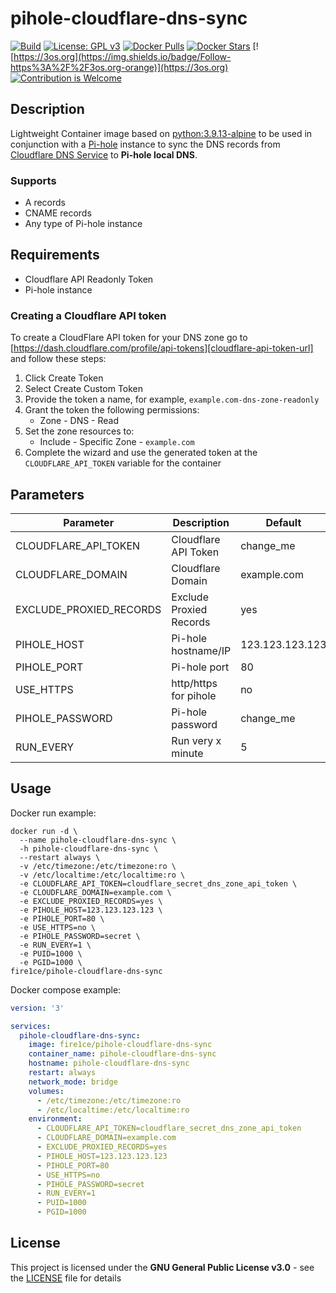 # pihole-cloudflare-dns-sync

[![Build](https://github.com/fire1ce/pihole-cloudflare-dns-sync/actions/workflows/ci.yml/badge.svg)](https://github.com/fire1ce/pihole-cloudflare-dns-sync/actions/workflows/ci.yml) [![License: GPL v3](https://img.shields.io/badge/License-GPLv3-blue.svg)](https://www.gnu.org/licenses/gpl-3.0) [![Docker Pulls](https://img.shields.io/docker/pulls/fire1ce/pihole-cloudflare-dns-sync.svg)](https://hub.docker.com/r/fire1ce/pihole-cloudflare-dns-sync) [![Docker Stars](https://img.shields.io/docker/stars/fire1ce/pihole-cloudflare-dns-sync.svg)](https://hub.docker.com/r/fire1ce/pihole-cloudflare-dns-sync) [![https://3os.org](https://img.shields.io/badge/Follow-https%3A%2F%2F3os.org-orange)](https://3os.org) [![Contribution is Welcome](https://img.shields.io/badge/Contribution%20Is-Welcomed-brightgreen)](https://github.com/fire1ce/pihole-cloudflare-dns-sync)

## Description

Lightweight Container image based on [python:3.9.13-alpine][docker-hub-python-url] to be used in conjunction with a [Pi-hole][pi-hole-net-url] instance to sync the DNS records from [Cloudflare DNS Service][cloudflare-url] to **Pi-hole local DNS**.

### Supports

- A records
- CNAME records
- Any type of Pi-hole instance

## Requirements

- Cloudflare API Readonly Token
- Pi-hole instance

### Creating a Cloudflare API token

To create a CloudFlare API token for your DNS zone go to [https://dash.cloudflare.com/profile/api-tokens][cloudflare-api-token-url] and follow these steps:

1. Click Create Token
2. Select Create Custom Token
3. Provide the token a name, for example, `example.com-dns-zone-readonly`
4. Grant the token the following permissions:
   - Zone - DNS - Read
5. Set the zone resources to:
   - Include - Specific Zone - `example.com`
6. Complete the wizard and use the generated token at the `CLOUDFLARE_API_TOKEN` variable for the container

## Parameters

| Parameter               | Description             | Default         | Type    | Required |
| ----------------------- | ----------------------- | --------------- | ------- | -------- |
| CLOUDFLARE_API_TOKEN    | Cloudflare API Token    | change_me       | string  | Yes      |
| CLOUDFLARE_DOMAIN       | Cloudflare Domain       | example.com     | string  | Yes      |
| EXCLUDE_PROXIED_RECORDS | Exclude Proxied Records | yes             | string  | Yes      |
| PIHOLE_HOST             | Pi-hole hostname/IP     | 123.123.123.123 | string  | Yes      |
| PIHOLE_PORT             | Pi-hole port            | 80              | integer | Yes      |
| USE_HTTPS               | http/https for pihole   | no              | string  | Yes      |
| PIHOLE_PASSWORD         | Pi-hole password        | change_me       | string  | Yes      |
| RUN_EVERY               | Run very x minute       | 5               | integer | Yes      |

## Usage

Docker run example:

```shell
docker run -d \
  --name pihole-cloudflare-dns-sync \
  -h pihole-cloudflare-dns-sync \
  --restart always \
  -v /etc/timezone:/etc/timezone:ro \
  -v /etc/localtime:/etc/localtime:ro \
  -e CLOUDFLARE_API_TOKEN=cloudflare_secret_dns_zone_api_token \
  -e CLOUDFLARE_DOMAIN=example.com \
  -e EXCLUDE_PROXIED_RECORDS=yes \
  -e PIHOLE_HOST=123.123.123.123 \
  -e PIHOLE_PORT=80 \
  -e USE_HTTPS=no \
  -e PIHOLE_PASSWORD=secret \
  -e RUN_EVERY=1 \
  -e PUID=1000 \
  -e PGID=1000 \
fire1ce/pihole-cloudflare-dns-sync
```

Docker compose example:

```yml
version: '3'

services:
  pihole-cloudflare-dns-sync:
    image: fire1ce/pihole-cloudflare-dns-sync
    container_name: pihole-cloudflare-dns-sync
    hostname: pihole-cloudflare-dns-sync
    restart: always
    network_mode: bridge
    volumes:
      - /etc/timezone:/etc/timezone:ro
      - /etc/localtime:/etc/localtime:ro
    environment:
      - CLOUDFLARE_API_TOKEN=cloudflare_secret_dns_zone_api_token
      - CLOUDFLARE_DOMAIN=example.com
      - EXCLUDE_PROXIED_RECORDS=yes
      - PIHOLE_HOST=123.123.123.123
      - PIHOLE_PORT=80
      - USE_HTTPS=no
      - PIHOLE_PASSWORD=secret
      - RUN_EVERY=1
      - PUID=1000
      - PGID=1000
```

## License

This project is licensed under the **GNU General Public License v3.0** - see the [LICENSE][license-url] file for details

<!-- appendices -->

<!-- urls -->

[pi-hole-net-url]: https://pi-hole.net/ 'Pi-hole Website'
[cloudflare-url]: https://www.cloudflare.com/ 'Cloudflare Website'
[cloudflare-api-token-url]: https://dash.cloudflare.com/profile/api-tokens 'Cloudflare API Token'
[docker-hub-python-url]: https://hub.docker.com/_/python?tab=tags 'Docker Hub Python'
[license-url]: https://github.com/fire1ce/pihole-cloudflare-dns-sync/blob/main/LICENSE.md 'LICENSE'

<!-- end appendices -->
